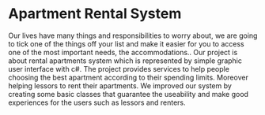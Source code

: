 # Apartment Rental System

Our lives have many things and responsibilities to worry about, we are going to tick one of the things off your list and make it easier for you to access one of the most important needs, the accommodations..
Our project is about rental apartments system which is represented by simple graphic user interface with c#.
The project provides services to help people choosing the best apartment according to their spending limits. Moreover helping lessors to rent their apartments.
We improved our system by creating some basic classes that guarantee the useability and make good experiences for the users such as lessors and renters.
